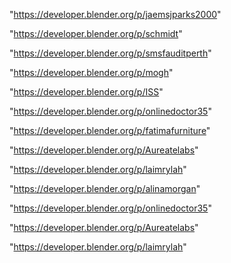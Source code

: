"https://developer.blender.org/p/jaemsjparks2000"

"https://developer.blender.org/p/schmidt"

"https://developer.blender.org/p/smsfauditperth"

"https://developer.blender.org/p/mogh"

"https://developer.blender.org/p/ISS"

"https://developer.blender.org/p/onlinedoctor35"

"https://developer.blender.org/p/fatimafurniture"

"https://developer.blender.org/p/Aureatelabs"

"https://developer.blender.org/p/laimrylah"

 
"https://developer.blender.org/p/alinamorgan"


"https://developer.blender.org/p/onlinedoctor35"


"https://developer.blender.org/p/Aureatelabs"


"https://developer.blender.org/p/laimrylah"


 
